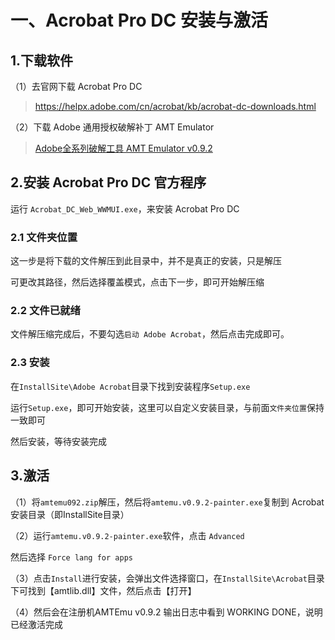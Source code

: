 # 一、Acrobat Pro DC 安装与激活



## 1.下载软件

（1）去官网下载 Acrobat Pro DC

> https://helpx.adobe.com/cn/acrobat/kb/acrobat-dc-downloads.html

（2）下载 Adobe 通用授权破解补丁 AMT Emulator

> [Adobe全系列破解工具 AMT Emulator v0.9.2](https://benson88.lanzn.com/idA2m2ib6w0f)

## 2.安装 Acrobat Pro DC 官方程序

运行 `Acrobat_DC_Web_WWMUI.exe`，来安装 Acrobat Pro DC

### 2.1 文件夹位置

这一步是将下载的文件解压到此目录中，并不是真正的安装，只是解压

可更改其路径，然后选择覆盖模式，点击下一步，即可开始解压缩

### 2.2 文件已就绪

文件解压缩完成后，不要勾选`启动 Adobe Acrobat`，然后点击完成即可。

### 2.3 安装

在`InstallSite\Adobe Acrobat`目录下找到安装程序`Setup.exe`

运行`Setup.exe`，即可开始安装，这里可以自定义安装目录，与前面`文件夹位置`保持一致即可

然后安装，等待安装完成

## 3.激活

（1）将`amtemu092.zip`解压，然后将`amtemu.v0.9.2-painter.exe`复制到 Acrobat 安装目录（即InstallSite目录）

（2）运行`amtemu.v0.9.2-painter.exe`软件，点击 `Advanced`

然后选择 `Force lang for apps`

（3）点击`Install`进行安装，会弹出文件选择窗口，在`InstallSite\Acrobat`目录下可找到【amtlib.dll】文件，然后点击【打开】

（4）然后会在注册机AMTEmu v0.9.2 输出日志中看到 WORKING DONE，说明已经激活完成
